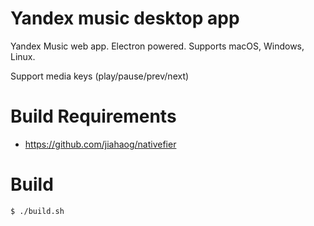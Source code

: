 # Yandex music desktop app
Yandex Music web app. Electron powered. Supports macOS, Windows, Linux.

Support media keys (play/pause/prev/next)

# Build Requirements

* https://github.com/jiahaog/nativefier

# Build

```bash
$ ./build.sh
```
